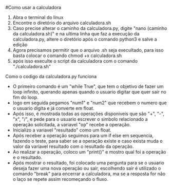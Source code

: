 #Como usar a calculadora

1.   Abra o terminal do linux
2.   Encontre o diretório do arquivo calculadora.sh
3.   Caso precise alterar o caminho da calculadora.py, digite "nano (caminho da calculadora.sh)" e na ultima linha que faz a execução da calculadora.py, altere o diretório após o comando python3 e salve a edição
4.   Agora precisamos permitir que o arquivo .sh seja execultado, para isso basta colocar o comando chmod +x calculadora.sh
5.   após isso execulte o script da calculadora com o comando "./calculadora.sh"

Como o codigo da calculadora.py funciona

*   O primeiro comando é um "while True", que tem o objetivo de fazer um loop infinito, querando apenas quando o usuario digitar que quer sair no fim do loop.
*   logo em seguida pegamos "num1" e "num2" que recebem o numero que o usuario digita e já converte em float.
*   Após isso, é mostrada todas as operações disponiveis que são "+", "-", "x", "/", e pede para o usuario escrever o simbolo relacionado a operação solicitada, a variavel "op" recebe a operação.
*   Inicializo a variavel "resultado" como um float.
*   Após receber a operação seguimos para um if else em sequencia, fazendo o teste, para saber se a operação existe e caso exista muda o valor da variavel resultado com o resultado da operação.
*   Ao realizar a operação, coloco um "print()" e mostro qual foi a operação e o resultado.
*   Após mostrar o resultado, foi colocado uma pergunta para se o usuario deseja fazer uma nova operação ou sair, escolhendo sair é utilizado o comando "break" para encerrar a calculadora, ma se a resposta for não o laço se repete assim recomeçando o fluxo.
